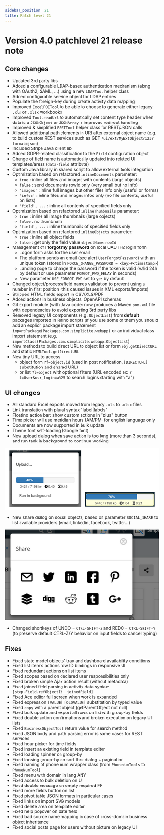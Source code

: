 ```yaml
---
sidebar_position: 21
title: Patch level 21
---
```


Version 4.0 patchlevel 21 release note
======================================

Core changes
------------

- Updated 3rd party libs
- Added a configurable LDAP-based authentication mechanism (along with OAuth2, SAML, ...) using a new `LDAPTool` helper class
- Added configurable service object for LDAP entries
- Populate the foreign-key during create activity data mapping
- Improved `ExcelPOITool` to be able to choose to generate either legacy `.xls` or `.xlsx` workbooks
- Improved `Tool.readUrl` to automatically set content type header when data is a `JSONObject` or `JSONArray` + improved redirect handling
- Improved & simplified `RESTTool` helper class for REST/JSON calls
- Allowed additional path elements in URI after external object name (e.g. to build custom REST services such as GET `/ui/ext/MyExtObject/123?format=json`)
- Included Stripe Java client lib
- Added GDPR-related classification to the `Field` configuration object
- Change of field name is automatically updated into related UI templates/areas (`data-field` attribute)
- Custom Java library in shared script to allow external tools integration
- Optimization based on refactored `inlineDocuments` parameter:
	- `true` : inline all files and images with contents (large objects)
	- `false` : send documents rowId only (very small but no info)
	- `'images'` : inline full images but other files info only (useful on forms)
	- `'infos'` : inline files and images infos only (no file contents, useful on lists)
	- `'field', ...` : inline all contents of specified fields only
- Optimization based on refactored `inlineThumbnails` parameter:
	- `true` : inline all image thumbnails (large objects)
	- `false` : no thumbnails
	- `'field', ...` : inline thumbnails of specified fields only
- Optimization based on refactored `inlineObjects` parameter:
	- `true` : inline all object fields
	- `false` : get only the field value `objectName:rowId`
- Management of **I forgot my password** on local OAUTH2 login form
	- Logon form asks for the user email
	- The platform sends an email (see alert `UserForgotPassword`) with an unique token (stored in `FORCE_CHANGE_PASSWORD = <key>#<timestamp>`)
	- Landing page to change the password if the token is valid (valid 24h by default or use parameter `FORGOT_PWD_DELAY` in seconds)
	- New parameter `USE_FORGOT_PWD` set to `yes` by default
- Changed object/process/field names validation to prevent using a number in first position (this caused issues in XML exports/imports)
- Stripped HTML fields export in CSV/XLS/PDF
- Added actions in business objects' OpenAPI schemas
- Git export module (with Java code) now produces a Maven `pom.xml` file with dependencies to avoid exporting 3rd party libs
- Removed legacy UI components (e.g. `ObjectList`) from **default** packages imported in Rhino scripts (if you use some of them you should add an explicit
  package import statement `importPackage(Packages.com.simplicite.webapp)` or an individual class import statement (e.g. `importClass(Packages.com.simplicite.webapp.ObjectList`)
- New methods to build direct URL to object list or form `obj.getDirectURL` and static `HTMLTool.getDirectURL`
- New tiny URL to access 
	- object form `?f=object;id` (used in post notification, `[DIRECTURL]` substitution and shared URL)
	- or list `?l=object` with optional filters (URL encoded ex: `?l=User&usr_login=a%25` to search logins starting with "a")

UI changes
----------

- All standard Excel exports moved from legacy `.xls` to `.xlsx` files
- Link translation with plural syntax "label|labels"
- Floating action bar: show custom actions in "plus" button 
- Time picker will use meridian hours (AM/PM) for english language only
- Documents are now supported in bulk update
- Theme font self-loading (Google font)
- New upload dialog when save action is too long (more than 3 seconds), and run task in background to continue working

![](img/releasenote-patchlevel-21/upload.png)

- New share dialog on social objects, based on parameter `SOCIAL_SHARE` to list available providers (email, linkedin, facebook, twitter...)

![](img/releasenote-patchlevel-21/share.png)

- Changed shortkeys of UNDO = `CTRL-SHIFT-Z` and REDO = `CTRL-SHIFT-Y` (to preserve default CTRL-Z/Y behavior on input fields to cancel typing)

Fixes
-----

- Fixed state model objects' tray and dashboard availability conditions
- Fixed list item's actions row ID bindings in responsive UI
- Fixed redundant actions on list items
- Fixed scopes based on declared user responsibilities only
- Fixed broken simple Ajax action result (without metadata)
- Fixed joined field parsing in activity data syntax: `[step.Field.refObjectId__joinedField]`
- Fixed Ace editor full screen when work is expanded
- Fixed expression `[VALUE]` `[OLDVALUE]` substitution by typed value
- Fixed `copy` with a parent object (getParentObject not null)
- Fixed bulk update and export all rows on list with group-by fields
- Fixed double action confirmations and broken execution on legacy UI lists
- Fixed `BusinessObjectTool` return value for search method
- Fixed JSON body and path parsing error is some cases for REST services
- Fixed hour picker for time fields
- Fixed insert an existing field in template editor
- Fixed loading spinner on group-by
- Fixed loosing group-by on sort thru dialog + pagination
- Fixed naming of phone num wrapper class (from `PhoneNumTools` to `PhoneNumTool`)
- Fixed menu with domain in lang ANY
- Fixed access to bulk deletion on UI
- Fixed double message on empty required FK
- Fixed more fields button on list
- Fixed pivot table JSON formats in particular cases
- Fixed links on import SVG models
- Fixed delete area on template editor
- Fixed help popover on date field
- Fixed bad source name mapping in case of cross-domain business object inheritance
- Fixed social posts page for users without picture on legacy UI